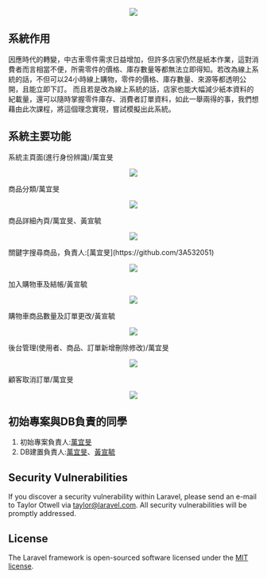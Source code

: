 <p align="center"><img src="https://i.imgur.com/3sa8Llu.png"></p>

## 系統作用
因應時代的轉變，中古車零件需求日益增加，但許多店家仍然是紙本作業，這對消費者而言相當不便，所需零件的價格、庫存數量等都無法立即得知。若改為線上系統的話，不但可以24小時線上購物，零件的價格、庫存數量、來源等都透明公開，且能立即下訂。
而且若是改為線上系統的話，店家也能大幅減少紙本資料的紀載量，還可以隨時掌握零件庫存、消費者訂單資料，如此一舉兩得的事，我們想藉由此次課程，將這個理念實現，嘗試模擬出此系統。

## 系統主要功能
系統主頁面(進行身份辨識)/萬宜旻
<p align="center"><img src="https://i.imgur.com/d0kpTWU.png"></p>
商品分類/萬宜旻
<p align="center"><img src="https://i.imgur.com/PIf2eyY.png"></p>
商品詳細內頁/萬宜旻、黃宣毓
<p align="center"><img src="https://i.imgur.com/INsyBPq.png"></p>
關鍵字搜尋商品，負責人:[萬宜旻](https://github.com/3A532051)
<p align="center"><img src="https://i.imgur.com/glibvjs.png"></p>
加入購物車及結帳/黃宣毓
<p align="center"><img src="https://i.imgur.com/3jdQuHT.png"></p>
購物車商品數量及訂單更改/黃宣毓
<p align="center"><img src="https://i.imgur.com/bzX8y1k.png"></p>
後台管理(使用者、商品、訂單新增刪除修改)/萬宜旻
<p align="center"><img src="https://i.imgur.com/Y6FSH6C.png"></p>
顧客取消訂單/萬宜旻
<p align="center"><img src="https://i.imgur.com/hXBxHwj.png"></p>



## 初始專案與DB負責的同學

1. 初始專案負責人:[萬宜旻](https://github.com/3A532051)
2. DB建置負責人:[萬宜旻](https://github.com/3A532051)、[黃宣毓](https://github.com/3A532053)

## Security Vulnerabilities

If you discover a security vulnerability within Laravel, please send an e-mail to Taylor Otwell via [taylor@laravel.com](mailto:taylor@laravel.com). All security vulnerabilities will be promptly addressed.

## License

The Laravel framework is open-sourced software licensed under the [MIT license](https://opensource.org/licenses/MIT).
